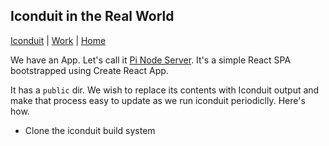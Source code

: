 ## Iconduit in the Real World

[Iconduit](./) | [Work](../) | [Home](../../..)

We have an App. Let's call it [Pi Node Server](http://pi.listingslab.io). It's a simple React SPA bootstrapped using Create React App.

It has a `public` dir. We wish to replace its contents with Iconduit output and make that process easy to update as we run iconduit periodiclly. Here's how.

- Clone the iconduit build system
